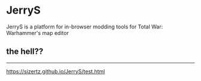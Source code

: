 # JerryS

JerryS is a platform for in-browser modding tools for Total War: Warhammer's map editor 
## the hell??
_____________________
https://sizertz.github.io/JerryS/test.html
